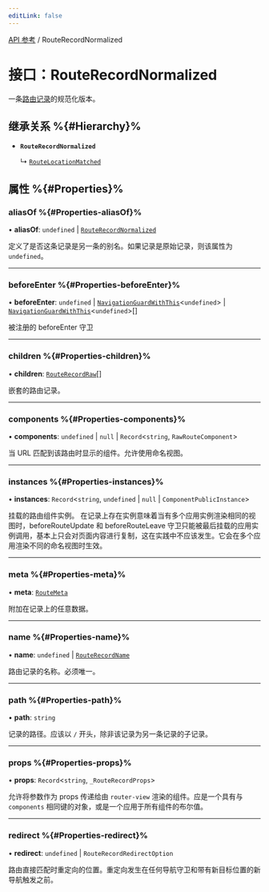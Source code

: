 ```yaml
---
editLink: false
---
```


[API 参考](../index.md) / RouteRecordNormalized

# 接口：RouteRecordNormalized

一条[路由记录](../index.md#routerecord)的规范化版本。

## 继承关系 %{#Hierarchy}%

- **`RouteRecordNormalized`**

  ↳ [`RouteLocationMatched`](RouteLocationMatched.md)

## 属性 %{#Properties}%

### aliasOf %{#Properties-aliasOf}%

• **aliasOf**: `undefined` \| [`RouteRecordNormalized`](RouteRecordNormalized.md)

定义了是否这条记录是另一条的别名。如果记录是原始记录，则该属性为 `undefined`。

___

### beforeEnter %{#Properties-beforeEnter}%

• **beforeEnter**: `undefined` \| [`NavigationGuardWithThis`](NavigationGuardWithThis.md)\<`undefined`\> \| [`NavigationGuardWithThis`](NavigationGuardWithThis.md)\<`undefined`\>[]

被注册的 beforeEnter 守卫

___

### children %{#Properties-children}%

• **children**: [`RouteRecordRaw`](../index.md#routerecordraw)[]

嵌套的路由记录。

___

### components %{#Properties-components}%

• **components**: `undefined` \| ``null`` \| `Record`\<`string`, `RawRouteComponent`\>

当 URL 匹配到该路由时显示的组件。允许使用命名视图。

___

### instances %{#Properties-instances}%

• **instances**: `Record`\<`string`, `undefined` \| ``null`` \| `ComponentPublicInstance`\>

挂载的路由组件实例。
在记录上存在实例意味着当有多个应用实例渲染相同的视图时，beforeRouteUpdate 和 beforeRouteLeave 守卫只能被最后挂载的应用实例调用，基本上只会对页面内容进行复制，这在实践中不应该发生。它会在多个应用渲染不同的命名视图时生效。

___

### meta %{#Properties-meta}%

• **meta**: [`RouteMeta`](RouteMeta.md)

附加在记录上的任意数据。

___

### name %{#Properties-name}%

• **name**: `undefined` \| [`RouteRecordName`](../index.md#routerecordname)

路由记录的名称。必须唯一。

___

### path %{#Properties-path}%

• **path**: `string`

记录的路径。应该以 `/` 开头，除非该记录为另一条记录的子记录。

___

### props %{#Properties-props}%

• **props**: `Record`\<`string`, `_RouteRecordProps`\>

允许将参数作为 props 传递给由 `router-view` 渲染的组件。应是一个具有与 `components` 相同键的对象，或是一个应用于所有组件的布尔值。

___

### redirect %{#Properties-redirect}%

• **redirect**: `undefined` \| `RouteRecordRedirectOption`

路由直接匹配时重定向的位置。重定向发生在任何导航守卫和带有新目标位置的新导航触发之前。
